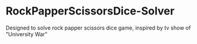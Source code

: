 # RockPapperScissorsDice-Solver
Designed to solve rock papper scissors dice game, inspired by tv show of "University War"
